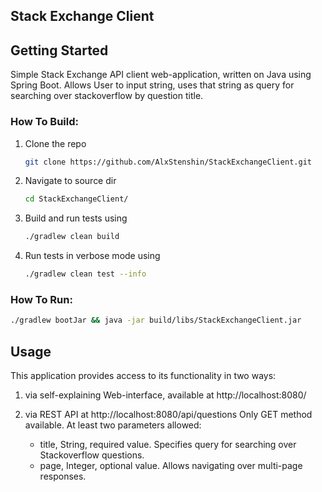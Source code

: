 
## Stack Exchange Client

<!-- GETTING STARTED -->
## Getting Started
Simple Stack Exchange API client web-application, written on Java using Spring Boot.
Allows User to input string, uses that string as query for searching over stackoverflow by question title.

### How To Build:

1. Clone the repo
   ```sh
   git clone https://github.com/AlxStenshin/StackExchangeClient.git
   ```
2. Navigate to source dir
   ```sh
   cd StackExchangeClient/
   ```
3. Build and run tests using
   ```sh
   ./gradlew clean build
   ```
4. Run tests in verbose mode using 
   ```sh
   ./gradlew clean test --info
   ```


### How To Run:
```sh
./gradlew bootJar && java -jar build/libs/StackExchangeClient.jar
```

<!-- USAGE EXAMPLES -->
## Usage

This application provides access to its functionality in two ways:

1. via self-explaining Web-interface, available at http://localhost:8080/

2. via REST API at http://localhost:8080/api/questions
Only GET method available. At least two parameters allowed:
    - title, String, required value. Specifies query for searching over Stackoverflow questions.
    - page, Integer, optional value. Allows navigating over multi-page responses.
